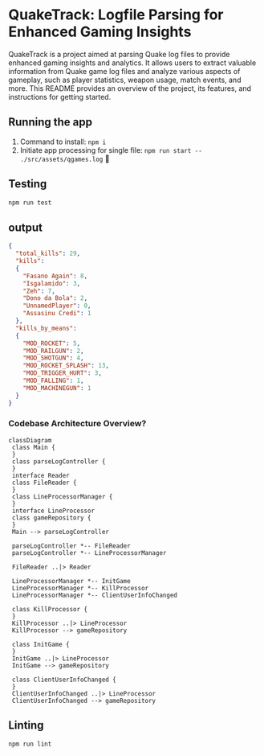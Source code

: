 # QuakeTrack: Logfile Parsing for Enhanced Gaming Insights

QuakeTrack is a project aimed at parsing Quake log files to provide enhanced gaming insights and analytics. It allows users to extract valuable information from Quake game log files and analyze various aspects of gameplay, such as player statistics, weapon usage, match events, and more. This README provides an overview of the project, its features, and instructions for getting started.

## Running the app
1. Command to install: `npm i`
2. Initiate app processing for single file: `npm run start -- ./src/assets/qgames.log` :tada:


## Testing

```bash
npm run test
```

## output
```json
{
  "total_kills": 29,
  "kills":
  {
    "Fasano Again": 8,
    "Isgalamido": 3,
    "Zeh": 7,
    "Dono da Bola": 2,
    "UnnamedPlayer": 0,
    "Assasinu Credi": 1
  },
  "kills_by_means":
  {
    "MOD_ROCKET": 5,
    "MOD_RAILGUN": 2,
    "MOD_SHOTGUN": 4,
    "MOD_ROCKET_SPLASH": 13,
    "MOD_TRIGGER_HURT": 3,
    "MOD_FALLING": 1,
    "MOD_MACHINEGUN": 1
  }
}
```

### Codebase Architecture Overview?
 ```mermaid
classDiagram
  class Main {
  }
  class parseLogController {
  }
  interface Reader 
  class FileReader {
  }
  class LineProcessorManager {
  }
  interface LineProcessor 
  class gameRepository {
  }
  Main --> parseLogController

  parseLogController *-- FileReader
  parseLogController *-- LineProcessorManager

  FileReader ..|> Reader

  LineProcessorManager *-- InitGame
  LineProcessorManager *-- KillProcessor
  LineProcessorManager *-- ClientUserInfoChanged
  
  class KillProcessor {
  }
  KillProcessor ..|> LineProcessor
  KillProcessor --> gameRepository

  class InitGame {
  }
  InitGame ..|> LineProcessor
  InitGame --> gameRepository

  class ClientUserInfoChanged {
  }
  ClientUserInfoChanged ..|> LineProcessor
  ClientUserInfoChanged --> gameRepository

```


## Linting

```bash
npm run lint
```
